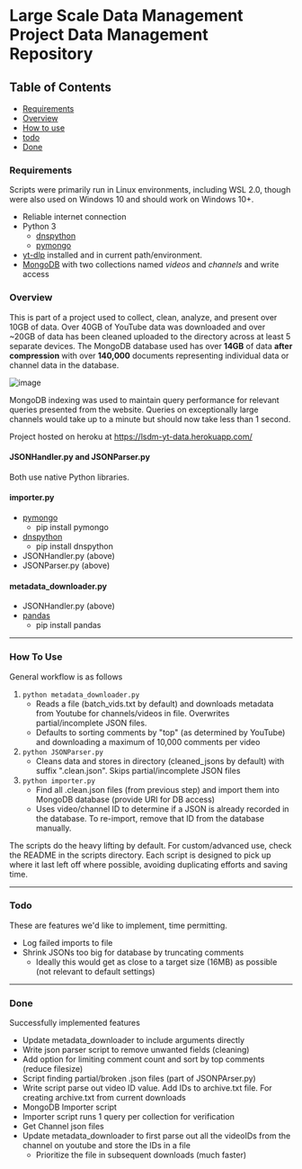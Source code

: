 # Large Scale Data Management Project Data Management Repository

## Table of Contents
- [Requirements](#requirements)
- [Overview](#overview)
- [How to use](#how-to-use)
- [todo](#todo)
- [Done](#done)




### Requirements 
Scripts were primarily run in Linux environments, including WSL 2.0, though were also used on Windows 10 and should work on Windows 10+.

* Reliable internet connection
* Python 3
  * [dnspython](https://www.dnspython.org/)
  * [pymongo](https://pypi.org/project/pymongo/)
* [yt-dlp](https://github.com/yt-dlp/yt-dlp) installed and in current path/environment.
* [MongoDB](https://mongodb.com/) with two collections named *videos* and *channels* and write access

### Overview
This is part of a project used to collect, clean, analyze, and present over 10GB of data. Over 40GB of YouTube data was downloaded and over ~20GB of data has been cleaned uploaded to the directory across at least 5 separate devices. 
The MongoDB database used has over **14GB** of data **after compression** with over **140,000** documents representing individual data or channel data in the database.

![image](https://user-images.githubusercontent.com/90591648/166892693-c56d4fc1-6867-4681-9656-7292183c6883.png)

MongoDB indexing was used to maintain query performance for relevant queries presented from the website. Queries on exceptionally large channels would take up to a minute but should now take less than 1 second.

Project hosted on heroku at https://lsdm-yt-data.herokuapp.com/

#### JSONHandler.py and JSONParser.py
Both use native Python libraries.

#### importer.py
* [pymongo](https://pypi.org/project/pymongo/)
  * pip install pymongo
* [dnspython](https://www.dnspython.org/)
  * pip install dnspython
* JSONHandler.py (above)
* JSONParser.py (above)

#### metadata_downloader.py
* JSONHandler.py (above)
* [pandas](https://pandas.pydata.org/)
  * pip install pandas
----

### How To Use
General workflow is as follows
1. `python metadata_downloader.py`
    - Reads a file (batch_vids.txt by default) and downloads metadata from Youtube for channels/videos in file. Overwrites partial/incomplete JSON files.
    - Defaults to sorting comments by "top" (as determined by YouTube) and downloading a maximum of 10,000 comments per video
2. `python JSONParser.py`
    - Cleans data and stores in directory (cleaned_jsons by default) with suffix ".clean.json". Skips partial/incomplete JSON files
3. `python importer.py`
    - Find all .clean.json files (from previous step) and import them into MongoDB database (provide URI for DB access)
    - Uses video/channel ID to determine if a JSON is already recorded in the database. To re-import, remove that ID from the database manually.

The scripts do the heavy lifting by default. For custom/advanced use, check the README in the scripts directory.
Each script is designed to pick up where it last left off where possible, avoiding duplicating efforts and saving time.

---

### Todo 
These are features we'd like to implement, time permitting.
* Log failed imports to file 
* Shrink JSONs too big for database by truncating comments
  * Ideally this would get as close to a target size (16MB) as possible (not relevant to default settings)

---

### Done
Successfully implemented features
* Update metadata_downloader to include arguments directly
* Write json parser script to remove unwanted fields (cleaning)
 * Add option for limiting comment count and sort by top comments (reduce filesize)
* Script finding partial/broken .json files (part of JSONPArser.py)
* Write script parse out video ID value. Add IDs to archive.txt file. For creating archive.txt from current downloads
* MongoDB Importer script
* Importer script runs 1 query per collection for verification
* Get Channel json files
* Update metadata_downloader to first parse out all the videoIDs from the channel on youtube and store the IDs in a file
  * Prioritize the file in subsequent downloads (much faster)

